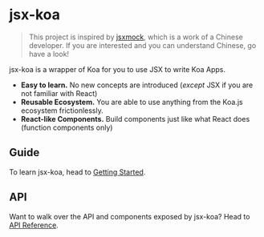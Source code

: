 # jsx-koa

> This project is inspired by [jsxmock](https://github.com/ivan-94/jsxmock), which is a work of a Chinese developer. If you are interested and you can understand Chinese, go have a look!

jsx-koa is a wrapper of Koa for you to use JSX to write Koa Apps.

- **Easy to learn.** No new concepts are introduced (_except_ JSX if you are not familiar with React)
- **Reusable Ecosystem.** You are able to use anything from the Koa.js ecosystem frictionlessly.
- **React-like Components.** Build components just like what React does (function components only)

## Guide

To learn jsx-koa, head to [Getting Started](getting-started).

## API

Want to walk over the API and components exposed by jsx-koa? Head to [API Reference](/api/ ':ignore').

